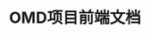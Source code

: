 ---
home: true
title: OMD项目前端文档
heroImage: /images/favicon.ico
heroText: OMD项目前端文档
tagline: null
actionText: 快速上手 →
actionLink: /zh/introduce/
---